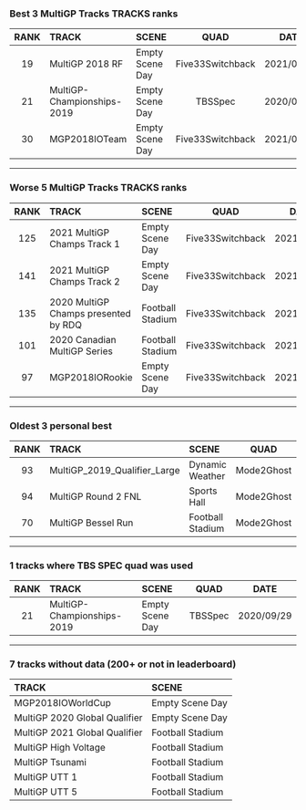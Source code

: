 ### Best 3 MultiGP Tracks TRACKS ranks
|RANK|TRACK|SCENE|QUAD|DATE|
|:---:|:---|:---|:---:|:---:|
|19|MultiGP 2018 RF|Empty Scene Day|Five33Switchback|2021/06/21|
|21|MultiGP-Championships-2019|Empty Scene Day|TBSSpec|2020/09/29|
|30|MGP2018IOTeam|Empty Scene Day|Five33Switchback|2021/06/12|
---
### Worse 5 MultiGP Tracks TRACKS ranks
|RANK|TRACK|SCENE|QUAD|DATE|
|:---:|:---|:---|:---:|:---:|
|125|2021 MultiGP Champs Track 1|Empty Scene Day|Five33Switchback|2021/12/12|
|141|2021 MultiGP Champs Track 2|Empty Scene Day|Five33Switchback|2021/10/23|
|135|2020 MultiGP Champs presented by RDQ|Football Stadium|Five33Switchback|2021/06/02|
|101|2020 Canadian MultiGP Series|Football Stadium|Five33Switchback|2021/06/01|
|97|MGP2018IORookie|Empty Scene Day|Five33Switchback|2021/06/12|
---
### Oldest 3 personal best
|RANK|TRACK|SCENE|QUAD|DATE|
|:---:|:---|:---|:---:|:---:|
|93|MultiGP_2019_Qualifier_Large|Dynamic Weather|Mode2Ghost|2020/08/05|
|94|MultiGP Round 2 FNL|Sports Hall|Mode2Ghost|2020/08/13|
|70|MultiGP Bessel Run|Football Stadium|Mode2Ghost|2020/08/14|
---
### 1 tracks where TBS SPEC quad was used
|RANK|TRACK|SCENE|QUAD|DATE|
|:---:|:---|:---|:---:|:---:|
|21|MultiGP-Championships-2019|Empty Scene Day|TBSSpec|2020/09/29|
---
### 7 tracks without data (200+ or not in leaderboard)
|TRACK|SCENE|
|:---|:---|
|MGP2018IOWorldCup|Empty Scene Day|
|MultiGP 2020 Global Qualifier|Empty Scene Day|
|MultiGP 2021 Global Qualifier|Football Stadium|
|MultiGP High Voltage|Football Stadium|
|MultiGP Tsunami|Football Stadium|
|MultiGP UTT 1|Football Stadium|
|MultiGP UTT 5|Football Stadium|

